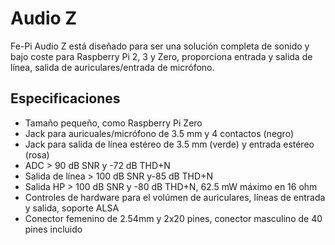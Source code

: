<!--
---
name: Audio Z
class: board
type: audio
formfactor: pHAT
manufacturer: Fe-Pi
description: A complete audio solution for the Raspberry Pi
url: http://fe-pi.com/products/fe-pi-audio-z-v1
buy: http://fe-pi.com/products/fe-pi-audio-z-v1
image: 'fepi-audio-z.png'
pincount: 40
eeprom: no
power:
  '1':
  '2':
ground:
  '6':
  '9':
  '14':
  '20':
  '25':
  '30':
  '34':
  '39':
pin:
  '3':
    mode: i2c
  '5':
    mode: i2c
  '12':
    name: BCLK (Bit Clock)
    mode: i2s
  '35':
    name: LRCLK (Left/Right Clock)
    mode: i2s
  '38':
    name: DIN (Data In)
    mode: i2s
  '40':
    name: DOUT (Data Out)
    mode: i2s
i2c:
  '0x0a':
    name: SGTL5000
    device: SGTL5000XNAA3/R2
-->
# Audio Z

Fe-Pi Audio Z está diseñado para ser una solución completa de sonido y bajo coste para Raspberry Pi 2, 3 y Zero, proporciona entrada y salida de línea, salida de auriculares/entrada de micrófono.

## Especificaciones ##

* Tamaño pequeño, como Raspberry Pi Zero
* Jack para auricuales/micrófono de 3.5 mm y 4 contactos (negro)
* Jack para salida de línea estéreo de 3.5 mm (verde) y entrada estéreo (rosa)
* ADC > 90 dB SNR y -72 dB THD+N
* Salida de línea > 100 dB SNR y-85 dB THD+N
* Salida HP > 100 dB SNR y -80 dB THD+N, 62.5 mW máximo en 16 ohm
* Controles de hardware para el  volúmen de auriculares, líneas de entrada y salida, soporte ALSA
* Conector femenino de 2.54mm y 2x20 pines, conector masculino de 40 pines incluido
